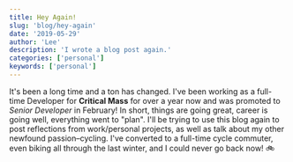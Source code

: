 ```yaml
---
title: Hey Again!
slug: 'blog/hey-again'
date: '2019-05-29'
author: 'Lee'
description: 'I wrote a blog post again.'
categories: ['personal']
keywords: ['personal']
---
```


It's been a long time and a ton has changed. I've been working as a full-time Developer for **Critical Mass** for over a year now and was promoted to _Senior Developer_ in February!
In short, things are going great, career is going well, everything went to "plan". I'll be trying to use this blog again to post reflections from work/personal projects, as well as talk about my
other newfound passion–cycling. I've converted to a full-time cycle commuter, even biking all through the last winter, and I could never go back now! 🚲
